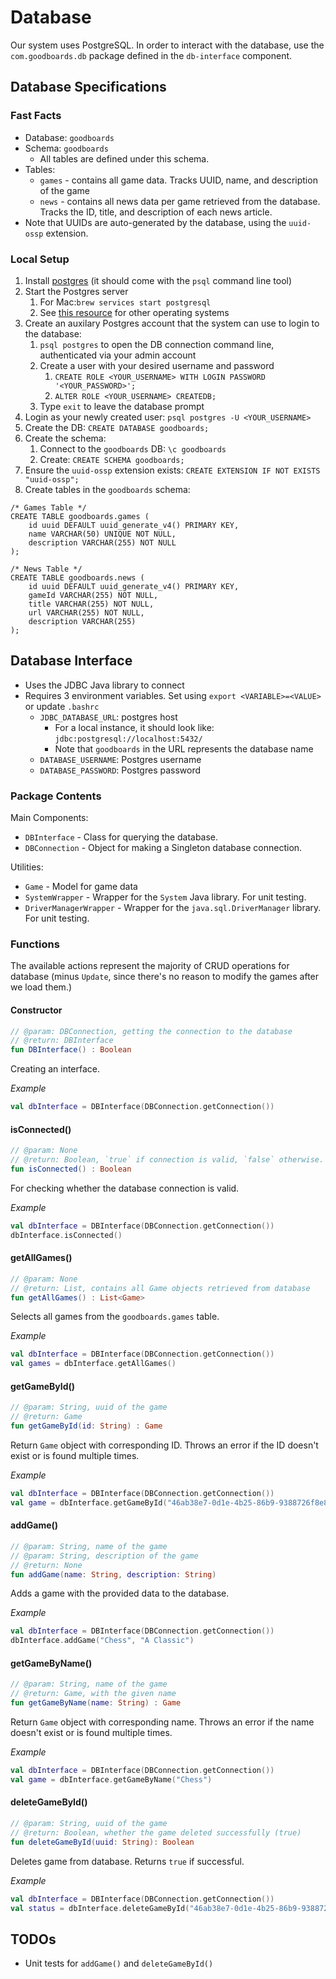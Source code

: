 # Database
Our system uses PostgreSQL. In order to interact with the database, use the `com.goodboards.db` package defined in the `db-interface` component.

## Database Specifications

### Fast Facts
- Database: `goodboards`
- Schema: `goodboards`
    - All tables are defined under this schema.
- Tables:
    - `games` - contains all game data. Tracks UUID, name, and description of the game
    - `news` - contains all news data per game retrieved from the database. Tracks the ID, title, and description of each news article.
- Note that UUIDs are auto-generated by the database, using the `uuid-ossp` extension.

### Local Setup
1. Install [postgres](https://wiki.postgresql.org/wiki/Homebrew) (it should come with the `psql` command line tool)
2. Start the Postgres server 
   1. For Mac:`brew services start postgresql`
   2. See [this resource](https://tableplus.com/blog/2018/10/how-to-start-stop-restart-postgresql-server.html) for other operating systems
3. Create an auxilary Postgres account that the system can use to login to the database:
   1. `psql postgres` to open the DB connection command line, authenticated via your admin account
   2. Create a user with your desired username and password
      1. `CREATE ROLE <YOUR_USERNAME> WITH LOGIN PASSWORD '<YOUR_PASSWORD>';`
      2. `ALTER ROLE <YOUR_USERNAME> CREATEDB;`
   3. Type `exit` to leave the database prompt
4. Login as your newly created user: `psql postgres -U <YOUR_USERNAME>`
5. Create the DB: `CREATE DATABASE goodboards;`
6. Create the schema: 
   1. Connect to the `goodboards` DB: `\c goodboards`
   2. Create: `CREATE SCHEMA goodboards;`
7. Ensure the `uuid-ossp` extension exists: `CREATE EXTENSION IF NOT EXISTS "uuid-ossp";`
8. Create tables in the `goodboards` schema:
```roomsql
/* Games Table */
CREATE TABLE goodboards.games (
    id uuid DEFAULT uuid_generate_v4() PRIMARY KEY,
    name VARCHAR(50) UNIQUE NOT NULL,
    description VARCHAR(255) NOT NULL
);

/* News Table */
CREATE TABLE goodboards.news (
    id uuid DEFAULT uuid_generate_v4() PRIMARY KEY,
    gameId VARCHAR(255) NOT NULL,
    title VARCHAR(255) NOT NULL,
    url VARCHAR(255) NOT NULL,
    description VARCHAR(255)
);

```

## Database Interface
- Uses the JDBC Java library to connect
- Requires 3 environment variables. Set using `export <VARIABLE>=<VALUE>` or update `.bashrc`
  - `JDBC_DATABASE_URL`: postgres host 
    - For a local instance, it should look like: `jdbc:postgresql://localhost:5432/`
    - Note that `goodboards` in the URL represents the database name
  - `DATABASE_USERNAME`: Postgres username
  - `DATABASE_PASSWORD`: Postgres password

### Package Contents
Main Components:
- `DBInterface` - Class for querying the database.
- `DBConnection` - Object for making a Singleton database connection.

Utilities: 
- `Game` - Model for game data
- `SystemWrapper` - Wrapper for the `System` Java library. For unit testing.
- `DriverManagerWrapper` - Wrapper for the `java.sql.DriverManager` library. For unit testing.

### Functions
The available actions represent the majority of CRUD operations for database (minus `Update`, since there's no reason to modify the games after we load them.)

#### Constructor
```kotlin
// @param: DBConnection, getting the connection to the database
// @return: DBInterface
fun DBInterface() : Boolean
```
Creating an interface.

_Example_
```kotlin
val dbInterface = DBInterface(DBConnection.getConnection())
```

#### isConnected()
```kotlin
// @param: None
// @return: Boolean, `true` if connection is valid, `false` otherwise.
fun isConnected() : Boolean
```
For checking whether the database connection is valid.

_Example_
```kotlin
val dbInterface = DBInterface(DBConnection.getConnection())
dbInterface.isConnected()
```

#### getAllGames()
```kotlin
// @param: None
// @return: List, contains all Game objects retrieved from database
fun getAllGames() : List<Game>
```
Selects all games from the `goodboards.games` table.

_Example_
```kotlin
val dbInterface = DBInterface(DBConnection.getConnection())
val games = dbInterface.getAllGames()
```

#### getGameById()
```kotlin
// @param: String, uuid of the game
// @return: Game
fun getGameById(id: String) : Game
```
Return `Game` object with corresponding ID. Throws an error if the ID doesn't exist or is found multiple times.

_Example_
```kotlin
val dbInterface = DBInterface(DBConnection.getConnection())
val game = dbInterface.getGameById("46ab38e7-0d1e-4b25-86b9-9388726f8e82")
```

#### addGame()
```kotlin
// @param: String, name of the game
// @param: String, description of the game
// @return: None
fun addGame(name: String, description: String)
```
Adds a game with the provided data to the database.

_Example_
```kotlin
val dbInterface = DBInterface(DBConnection.getConnection())
dbInterface.addGame("Chess", "A Classic")
```

#### getGameByName()
```kotlin
// @param: String, name of the game
// @return: Game, with the given name
fun getGameByName(name: String) : Game
```
Return `Game` object with corresponding name. Throws an error if the name doesn't exist or is found multiple times.

_Example_
```kotlin
val dbInterface = DBInterface(DBConnection.getConnection())
val game = dbInterface.getGameByName("Chess")
```

#### deleteGameById()
```kotlin
// @param: String, uuid of the game
// @return: Boolean, whether the game deleted successfully (true)
fun deleteGameById(uuid: String): Boolean
```
Deletes game from database. Returns `true` if successful.

_Example_
```kotlin
val dbInterface = DBInterface(DBConnection.getConnection())
val status = dbInterface.deleteGameById("46ab38e7-0d1e-4b25-86b9-9388726f8e82")
```

## TODOs
- Unit tests for `addGame()` and `deleteGameById()`